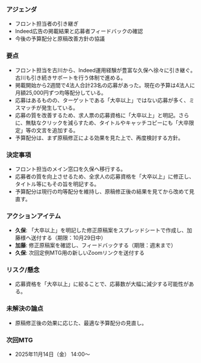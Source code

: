 ### アジェンダ
- フロント担当者の引き継ぎ
- Indeed広告の掲載結果と応募者フィードバックの確認
- 今後の予算配分と原稿改善方針の協議

### 要点
- フロント担当を古川から、Indeed運用経験が豊富な久保へ徐々に引き継ぐ。古川も引き続きサポートを行う体制で進める。
- 掲載開始から2週間で4法人合計23名の応募があった。現在の予算は4法人に月額25,000円ずつ均等配分している。
- 応募はあるものの、ターゲットである「大卒以上」ではない応募が多く、ミスマッチが発生している。
- 応募の質を改善するため、求人票の応募資格に「大卒以上」と明記。さらに、無駄なクリックを減らすため、タイトルやキャッチコピーにも「大卒限定」等の文言を追加する。
- 予算配分は、まず原稿修正による効果を見た上で、再度検討する方針。

### 決定事項
- フロント担当のメイン窓口を久保へ移行する。
- 応募者の質を向上させるため、全求人の応募資格を「大卒以上」に修正し、タイトル等にもその旨を明記する。
- 予算配分は現行の均等配分を維持し、原稿修正後の結果を見てから改めて見直す。

### アクションアイテム
- **久保**: 「大卒以上」を明記した修正原稿案をスプレッドシートで作成し、加藤様へ送付する（期限：10月29日中）
- **加藤**: 修正原稿案を確認し、フィードバックする（期限：週末まで）
- **久保**: 次回定例MTG用の新しいZoomリンクを送付する

### リスク/懸念
- 応募資格を「大卒以上」に絞ることで、応募数が大幅に減少する可能性がある。

### 未解決の論点
- 原稿修正後の効果に応じた、最適な予算配分の見直し。

### 次回MTG
- 2025年11月14日（金） 14:00〜